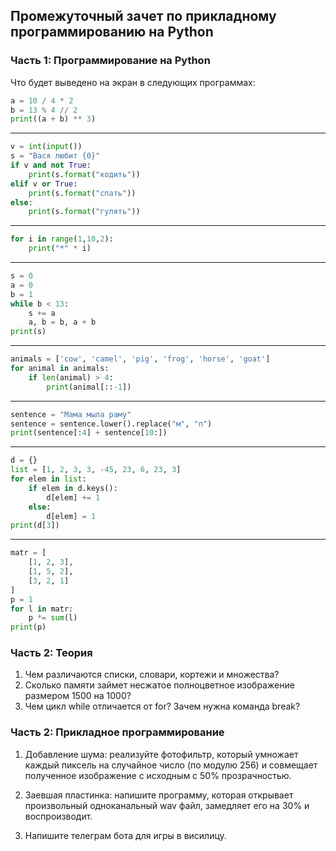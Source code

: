 ## Промежуточный зачет по прикладному программированию на Python

### Часть 1: Программирование на Python

Что будет выведено на экран в следующих программах:

```python
a = 10 / 4 * 2
b = 13 % 4 // 2
print((a + b) ** 3)
```
---
```python
v = int(input())
s = "Вася любит {0}"
if v and not True:
    print(s.format("кодить"))
elif v or True:
    print(s.format("спать"))
else:
    print(s.format("гулять"))
```
---
```python
for i in range(1,10,2):
    print("*" * i)
```
---
```python
s = 0
a = 0
b = 1
while b < 13:
    s += a
    a, b = b, a + b
print(s)
```
---
```python
animals = ['cow', 'camel', 'pig', 'frog', 'horse', 'goat']
for animal in animals:
    if len(animal) > 4:
        print(animal[::-1])
```
---
```python
sentence = "Мама мыла раму"
sentence = sentence.lower().replace("м", "п")
print(sentence[:4] + sentence[10:])
```
---
```python
d = {}
list = [1, 2, 3, 3, -45, 23, 6, 23, 3]
for elem in list:
    if elem in d.keys():
        d[elem] += 1
    else:
        d[elem] = 1
print(d[3])
```
---
```python
matr = [
    [1, 2, 3],
    [1, 5, 2],
    [3, 2, 1]
]
p = 1
for l in matr:
    p *= sum(l)
print(p)
```
### Часть 2: Теория

1. Чем различаются списки, словари, кортежи и множества?
2. Сколько памяти займет несжатое полноцветное изображение размером 1500 на 1000?
3. Чем цикл while отличается от for? Зачем нужна команда break?

### Часть 2: Прикладное программирование

1. Добавление шума: реализуйте фотофильтр, который умножает каждый пиксель на случайное число (по модулю 256) и совмещает полученное изображение с исходным с 50% прозрачностью.

2. Заевшая пластинка: напишите программу, которая открывает произвольный одноканальный wav файл, замедляет его на 30% и воспроизводит.

3. Напишите телеграм бота для игры в висилицу.





